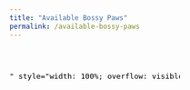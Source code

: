 ```yaml
---
title: "Available Bossy Paws"
permalink: /available-bossy-paws
---
```


<iframe id="iframe-03" frameborder="0" sandbox="allow-scripts allow-same-origin allow-forms allow-popups allow-presentation allow-top-navigation" src="javascript: window.frameElement.getAttribute(&quot;srcdoc&quot;);" srcdoc="<script>window.onmessage = function(event) {event.source.postMessage({iframeId: event.data, scrollHeight: document.body.getBoundingClientRect().height || document.body.scrollHeight}, event.origin);};</script><body style='margin: 0'>
        <pet-scroller
            type='[]'
            age='[]'
            limit=&quot;48&quot;
            hidebreed
            status=&quot;adoptable&quot;
            petlisttitle=&quot;BOSSY PAWS &quot;
            organization=&quot;GA1026&quot;
            apibase=&quot;https://api.petfinder.com&quot;
            petfinderurl=&quot;https://www.petfinder.com&quot;
            accesstoken=&quot;eyJ0eXAiOiJKV1QiLCJhbGciOiJSUzI1NiJ9.eyJhdWQiOiJtd1NmUDQ1SEpPckFSS0RkVGM1M3JGSjNHVTJIdnk0SUxVSGR5Y3NnNGpURzRCVHIzdCIsImp0aSI6IlhVQ0VuSU84VXVranBJQnJtUDJ3NndpVzZBNUJSOUFDTHg4WHAzejIiLCJpYXQiOjE2NDY3Njk4NjIsIm5iZiI6MTY0Njc2OTg2MiwiZXhwIjo0ODAyNDQzNDYyLCJzdWIiOiIxMDE4NTEwNCIsInNjb3BlcyI6W119.POUKzyDWzzNMq9Nq6b4ON25QyVgYaZ6SA-kZ3QHN2xoDY1wLeRvA2Z5jXy9Jsad7egwPGc9mPXBCgts8J3wK5TxFlEthSzbCte1uqqQVQUsehx2LTINUOSP_kvHj70ljuBZk-fxQAHGizm1MwEAopQ9krw2LhoMBN1U8ofo8Xekm7LN7TfAmL161LwS9Zsm0J9lJ5O_2zjHCJdeOjxXIPjJtI7JXYHqiC2bZd28xVnZQaNnYFnW4iRpsmMwjP8q-V8-Nocjfa7jxXW1FEf2LN8h9P2G27Q7RDMLmXscwxVc_nR3K-6PB_Eo75nqfk6kNemsg2_z3m0zHKWpm8nYXIA&quot;>
        </pet-scroller>

        <script src=&quot;https://www.petfinder.com/assets/widgets/scripts/main-widgets-web.js&quot;>
        </script>
    
    </body>" style="width: 100%; overflow: visible; height: 1000px; transition: height .5s ease-in-out, opacity .5s ease-in; opacity: 0;"></iframe>

<script>
        const petScroller = document.getElementById("iframe-03");
        window.addEventListener("message", (event) => {
                const eventData = event.data;
                petScroller.style.height = eventData.scrollHeight;
                petScroller.style.opacity = "1";
        });
        setInterval(() => petScroller.contentWindow.postMessage("iframe-03"), 1000);
</script>
